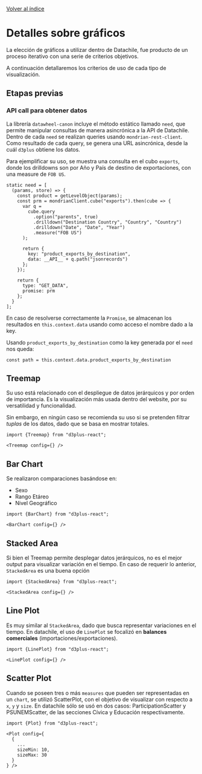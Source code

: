 [Volver al índice](general.md)

# Detalles sobre gráficos
La elección de gráficos a utilizar dentro de Datachile, fue producto de un proceso iterativo con una serie de criterios objetivos.

A continuación detallaremos los criterios de uso de cada tipo de visualización.

## Etapas previas
### API call para obtener datos
La librería `datawheel-canon` incluye el método estático llamado `need`, que permite manipular consultas de manera asincrónica a la API de Datachile. Dentro de cada `need` se realizan queries usando `mondrian-rest-client`. Como resultado de cada query, se genera una URL asincrónica, desde la cuál `d3plus` obtiene los datos.

Para ejemplificar su uso, se muestra una consulta en el cubo `exports`, donde los drilldowns son por Año y País de destino de exportaciones, con una measure de `FOB US`. 

```JSX
static need = [
  (params, store) => {
    const product = getLevelObject(params);
    const prm = mondrianClient.cube("exports").then(cube => {
      var q = 
        cube.query
          .option("parents", true)
          .drilldown("Destination Country", "Country", "Country")
          .drilldown("Date", "Date", "Year")
          .measure("FOB US")
      );

      return {
        key: "product_exports_by_destination",
        data: __API__ + q.path("jsonrecords")
      };
    });

    return {
      type: "GET_DATA",
      promise: prm
    };
  }
];
```

En caso de resolverse correctamente la `Promise`, se almacenan los resultados en `this.context.data` usando como acceso el nombre dado a la key. 

Usando `product_exports_by_destination` como la key generada por el `need` nos queda: 
```JSX
const path = this.context.data.product_exports_by_destination
```



## Treemap
Su uso está relacionado con el despliegue de datos jerárquicos y por orden de importancia. Es la visualización más usada dentro del website, por su versatilidad y funcionalidad.

Sin embargo, en ningún caso se recomienda su uso si se pretenden filtrar *tuplas* de los datos, dado que se basa en mostrar totales.

```JSX
import {Treemap} from "d3plus-react";

<Treemap config={} />
```

## Bar Chart
Se realizaron comparaciones basándose en:
* Sexo
* Rango Etáreo
* Nivel Geográfico

```JSX
import {BarChart} from "d3plus-react";

<BarChart config={} />
```

## Stacked Area
Si bien el Treemap permite desplegar datos jerárquicos, no es el mejor output para visualizar variación en el tiempo. En caso de requerir lo anterior, `StackedArea` es una buena opción

```JSX
import {StackedArea} from "d3plus-react";

<StackedArea config={} />
```

## Line Plot
Es muy similar al `StackedArea`, dado que busca representar variaciones en el tiempo. En datachile, el uso de `LinePlot` se focalizó en **balances comerciales** (importaciones/exportaciones).

```JSX
import {LinePlot} from "d3plus-react";

<LinePlot config={} />
```

## Scatter Plot
Cuando se poseen tres o más `measures` que pueden ser representadas en un `chart`, se utilizó ScatterPlot, con el objetivo de visualizar con respecto a `x`, `y` y `size`. En datachile sólo se usó en dos casos: ParticipationScatter y PSUNEMScatter, de las secciones Cívica y Educación respectivamente.

```JSX
import {Plot} from "d3plus-react";

<Plot config={
  {
    ...  
    sizeMin: 10,
    sizeMax: 30
  }
} />
```